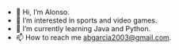 - 👋 Hi, I’m Alonso.
- 👀 I’m interested in sports and video games.
- 🌱 I’m currently learning Java and Python.
- 📫 How to reach me abgarcia2003@gmail.com.

<!---
AlonsoTheDopest/AlonsoTheDopest is a ✨ special ✨ repository because its `README.md` (this file) appears on your GitHub profile.
You can click the Preview link to take a look at your changes.
--->
